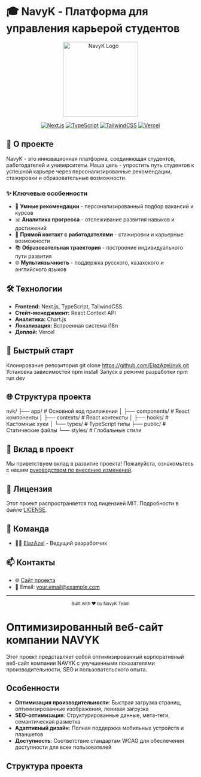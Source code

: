 # 🎓 NavyK - Платформа для управления карьерой студентов

<div align="center">
  <img src="public/logo.png" alt="NavyK Logo" width="200"/>
  
  [![Next.js](https://img.shields.io/badge/Next.js-15.1.0-black?style=flat-square&logo=next.js)](https://nextjs.org/)
  [![TypeScript](https://img.shields.io/badge/TypeScript-5.0.0-blue?style=flat-square&logo=typescript)](https://www.typescriptlang.org/)
  [![TailwindCSS](https://img.shields.io/badge/TailwindCSS-3.3.0-38B2AC?style=flat-square&logo=tailwind-css)](https://tailwindcss.com/)
  [![Vercel](https://img.shields.io/badge/Vercel-Deploy-black?style=flat-square&logo=vercel)](https://vercel.com/)
</div>

## 🚀 О проекте

NavyK - это инновационная платформа, соединяющая студентов, работодателей и университеты. Наша цель - упростить путь студентов к успешной карьере через персонализированные рекомендации, стажировки и образовательные возможности.

### ✨ Ключевые особенности

- 🎯 **Умные рекомендации** - персонализированный подбор вакансий и курсов
- 📊 **Аналитика прогресса** - отслеживание развития навыков и достижений
- 🤝 **Прямой контакт с работодателями** - стажировки и карьерные возможности
- 📚 **Образовательная траектория** - построение индивидуального пути развития
- 🌐 **Мультиязычность** - поддержка русского, казахского и английского языков

## 🛠 Технологии

- **Frontend:** Next.js, TypeScript, TailwindCSS
- **Стейт-менеджмент:** React Context API
- **Аналитика:** Chart.js
- **Локализация:** Встроенная система i18n
- **Деплой:** Vercel

## 🚀 Быстрый старт

Клонирование репозитория
git clone https://github.com/ElazAzel/nvk.git
Установка зависимостей
npm install
Запуск в режиме разработки
npm run dev

## 🌐 Структура проекта
nvk/
├── app/ # Основной код приложения
│ ├── components/ # React компоненты
│ ├── contexts/ # React контексты
│ ├── hooks/ # Кастомные хуки
│ └── types/ # TypeScript типы
├── public/ # Статические файлы
└── styles/ # Глобальные стили


## 🤝 Вклад в проект

Мы приветствуем вклад в развитие проекта! Пожалуйста, ознакомьтесь с нашим [руководством по внесению изменений](CONTRIBUTING.md).

## 📝 Лицензия

Этот проект распространяется под лицензией MIT. Подробности в файле [LICENSE](LICENSE).

## 👥 Команда

- 👨‍💻 [ElazAzel](https://github.com/ElazAzel) - Ведущий разработчик

## 📫 Контакты

- 🌐 [Сайт проекта](https://nvk.vercel.app)
- 📧 Email: your.email@example.com

---

<div align="center">
  <sub>Built with ❤️ by NavyK Team</sub>
</div>

# Оптимизированный веб-сайт компании NAVYK

Этот проект представляет собой оптимизированный корпоративный веб-сайт компании NAVYK с улучшенными показателями производительности, SEO и пользовательского опыта.

## Особенности

- **Оптимизация производительности**: Быстрая загрузка страниц, оптимизированные изображения, ленивая загрузка
- **SEO-оптимизация**: Структурированные данные, мета-теги, семантическая разметка
- **Адаптивный дизайн**: Полная поддержка мобильных устройств и планшетов
- **Доступность**: Соответствие стандартам WCAG для обеспечения доступности для всех пользователей

## Структура проекта